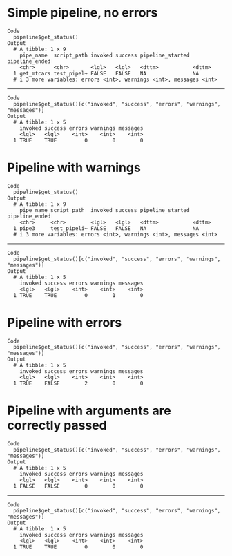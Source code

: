 # Simple pipeline, no errors

    Code
      pipeline$get_status()
    Output
      # A tibble: 1 x 9
        pipe_name  script_path invoked success pipeline_started pipeline_ended
        <chr>      <chr>       <lgl>   <lgl>   <dttm>           <dttm>        
      1 get_mtcars test_pipel~ FALSE   FALSE   NA               NA            
      # i 3 more variables: errors <int>, warnings <int>, messages <int>

---

    Code
      pipeline$get_status()[c("invoked", "success", "errors", "warnings", "messages")]
    Output
      # A tibble: 1 x 5
        invoked success errors warnings messages
        <lgl>   <lgl>    <int>    <int>    <int>
      1 TRUE    TRUE         0        0        0

# Pipeline with warnings

    Code
      pipeline$get_status()
    Output
      # A tibble: 1 x 9
        pipe_name script_path  invoked success pipeline_started pipeline_ended
        <chr>     <chr>        <lgl>   <lgl>   <dttm>           <dttm>        
      1 pipe3     test_pipeli~ FALSE   FALSE   NA               NA            
      # i 3 more variables: errors <int>, warnings <int>, messages <int>

---

    Code
      pipeline$get_status()[c("invoked", "success", "errors", "warnings", "messages")]
    Output
      # A tibble: 1 x 5
        invoked success errors warnings messages
        <lgl>   <lgl>    <int>    <int>    <int>
      1 TRUE    TRUE         0        1        0

# Pipeline with errors

    Code
      pipeline$get_status()[c("invoked", "success", "errors", "warnings", "messages")]
    Output
      # A tibble: 1 x 5
        invoked success errors warnings messages
        <lgl>   <lgl>    <int>    <int>    <int>
      1 TRUE    FALSE        2        0        0

# Pipeline with arguments are correctly passed

    Code
      pipeline$get_status()[c("invoked", "success", "errors", "warnings", "messages")]
    Output
      # A tibble: 1 x 5
        invoked success errors warnings messages
        <lgl>   <lgl>    <int>    <int>    <int>
      1 FALSE   FALSE        0        0        0

---

    Code
      pipeline$get_status()[c("invoked", "success", "errors", "warnings", "messages")]
    Output
      # A tibble: 1 x 5
        invoked success errors warnings messages
        <lgl>   <lgl>    <int>    <int>    <int>
      1 TRUE    TRUE         0        0        0

